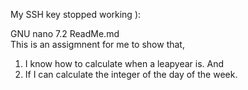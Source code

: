 My SSH key stopped working ):

  GNU nano 7.2                        ReadMe.md                                 
This is an assigmnent for me to show that,
1. I know how to calculate when a leapyear is. And
2. If I can calculate the integer of the day of the week.
